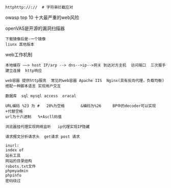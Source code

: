 

```
httphttp://://  # 字符串拦截应对
```











owasp top 10 十大最严重的web风险

openVAS是开源的漏洞扫描器

```
下载镜像后是·一个镜像
liunx 其他版本
```

web工作机制

```
本地缓存 ——> host IP/arp --> dns-->ip-->网关 到达对方主机  访问端口  三次握手 建立连接  http响应
```

```
web容器 提供http服务  常见的web容器 Apache IIS  Nginx(具有反向代理，负载均衡)
搭配一种脚本语言 实现用户交互
```

```
数据库  sql mysql access  oracal
```

```
URL编码 %23 为 #   20%为空格       &编码为%26     BP中的decoder可以实现  +代替空格
url为十六进制   %+Ascll码值
```

```
浏览器挂代理实现网络监听   ip代理实现IP隐藏
```

```
请求报文分析请求头  get请求 post 请求
```

```
inurl:
index of 
站长工具
网站的目录结构
robots.txt文件
phpmyadmin
phpinfo
密码绕过

```

